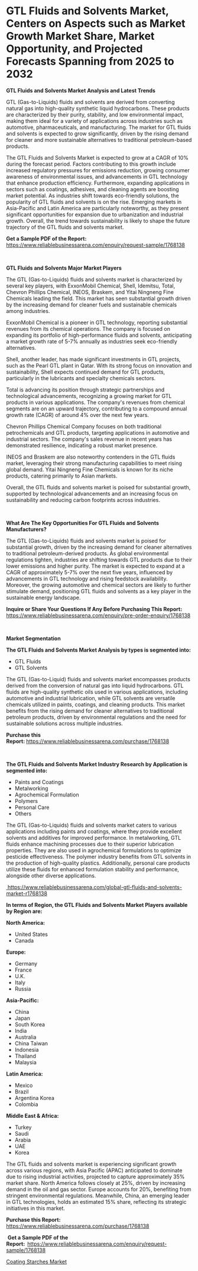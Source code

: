 <p><h1>GTL Fluids and Solvents Market, Centers on Aspects such as Market Growth Market Share, Market Opportunity, and Projected Forecasts Spanning from 2025 to 2032</h1></p><p><strong>GTL Fluids and Solvents Market Analysis and Latest Trends</strong></p>
<p><p>GTL (Gas-to-Liquids) fluids and solvents are derived from converting natural gas into high-quality synthetic liquid hydrocarbons. These products are characterized by their purity, stability, and low environmental impact, making them ideal for a variety of applications across industries such as automotive, pharmaceuticals, and manufacturing. The market for GTL fluids and solvents is expected to grow significantly, driven by the rising demand for cleaner and more sustainable alternatives to traditional petroleum-based products.</p><p>The GTL Fluids and Solvents Market is expected to grow at a CAGR of 10% during the forecast period. Factors contributing to this growth include increased regulatory pressures for emissions reduction, growing consumer awareness of environmental issues, and advancements in GTL technology that enhance production efficiency. Furthermore, expanding applications in sectors such as coatings, adhesives, and cleaning agents are boosting market potential. As industries shift towards eco-friendly solutions, the popularity of GTL fluids and solvents is on the rise. Emerging markets in Asia-Pacific and Latin America are particularly noteworthy, as they present significant opportunities for expansion due to urbanization and industrial growth. Overall, the trend towards sustainability is likely to shape the future trajectory of the GTL fluids and solvents market.</p></p>
<p><strong>Get a Sample PDF of the Report:&nbsp;</strong> <a href="https://www.reliablebusinessarena.com/enquiry/request-sample/1768138?utm_campaign=1420&utm_medium=2&utm_source=Github&utm_content=ia&utm_term=02022025&utm_id=gtl-fluids-and-solvents">https://www.reliablebusinessarena.com/enquiry/request-sample/1768138</a></p>
<p>&nbsp;</p>
<p><strong>GTL Fluids and Solvents Major Market Players</strong></p>
<p><p>The GTL (Gas-to-Liquids) fluids and solvents market is characterized by several key players, with ExxonMobil Chemical, Shell, Idemitsu, Total, Chevron Phillips Chemical, INEOS, Braskem, and Yitai Ningneng Fine Chemicals leading the field. This market has seen substantial growth driven by the increasing demand for cleaner fuels and sustainable chemicals among industries.</p><p>ExxonMobil Chemical is a pioneer in GTL technology, reporting substantial revenues from its chemical operations. The company is focused on expanding its portfolio of high-performance fluids and solvents, anticipating a market growth rate of 5-7% annually as industries seek eco-friendly alternatives.</p><p>Shell, another leader, has made significant investments in GTL projects, such as the Pearl GTL plant in Qatar. With its strong focus on innovation and sustainability, Shell expects continued demand for GTL products, particularly in the lubricants and specialty chemicals sectors.</p><p>Total is advancing its position through strategic partnerships and technological advancements, recognizing a growing market for GTL products in various applications. The company's revenues from chemical segments are on an upward trajectory, contributing to a compound annual growth rate (CAGR) of around 4% over the next few years.</p><p>Chevron Phillips Chemical Company focuses on both traditional petrochemicals and GTL products, targeting applications in automotive and industrial sectors. The company's sales revenue in recent years has demonstrated resilience, indicating a robust market presence.</p><p>INEOS and Braskem are also noteworthy contenders in the GTL fluids market, leveraging their strong manufacturing capabilities to meet rising global demand. Yitai Ningneng Fine Chemicals is known for its niche products, catering primarily to Asian markets.</p><p>Overall, the GTL fluids and solvents market is poised for substantial growth, supported by technological advancements and an increasing focus on sustainability and reducing carbon footprints across industries.</p></p>
<p>&nbsp;</p>
<p><strong>What Are The Key Opportunities For GTL Fluids and Solvents Manufacturers?</strong></p>
<p><p>The GTL (Gas-to-Liquids) fluids and solvents market is poised for substantial growth, driven by the increasing demand for cleaner alternatives to traditional petroleum-derived products. As global environmental regulations tighten, industries are shifting towards GTL products due to their lower emissions and higher purity. The market is expected to expand at a CAGR of approximately 5-7% over the next five years, influenced by advancements in GTL technology and rising feedstock availability. Moreover, the growing automotive and chemical sectors are likely to further stimulate demand, positioning GTL fluids and solvents as a key player in the sustainable energy landscape.</p></p>
<p><strong>Inquire or Share Your Questions If Any Before Purchasing This Report:</strong> <a href="https://www.reliablebusinessarena.com/enquiry/pre-order-enquiry/1768138?utm_campaign=1420&utm_medium=2&utm_source=Github&utm_content=ia&utm_term=02022025&utm_id=gtl-fluids-and-solvents">https://www.reliablebusinessarena.com/enquiry/pre-order-enquiry/1768138</a></p>
<p>&nbsp;</p>
<p><strong>Market Segmentation</strong></p>
<p><strong>The GTL Fluids and Solvents Market Analysis by types is segmented into:</strong></p>
<p><ul><li>GTL Fluids</li><li>GTL Solvents</li></ul></p>
<p><p>The GTL (Gas-to-Liquid) fluids and solvents market encompasses products derived from the conversion of natural gas into liquid hydrocarbons. GTL fluids are high-quality synthetic oils used in various applications, including automotive and industrial lubrication, while GTL solvents are versatile chemicals utilized in paints, coatings, and cleaning products. This market benefits from the rising demand for cleaner alternatives to traditional petroleum products, driven by environmental regulations and the need for sustainable solutions across multiple industries.</p></p>
<p><strong>Purchase this Report:&nbsp;</strong><a href="https://www.reliablebusinessarena.com/purchase/1768138?utm_campaign=1420&utm_medium=2&utm_source=Github&utm_content=ia&utm_term=02022025&utm_id=gtl-fluids-and-solvents">https://www.reliablebusinessarena.com/purchase/1768138</a></p>
<p>&nbsp;</p>
<p><strong>The GTL Fluids and Solvents Market Industry Research by Application is segmented into:</strong></p>
<p><ul><li>Paints and Coatings</li><li>Metalworking</li><li>Agrochemical Formulation</li><li>Polymers</li><li>Personal Care</li><li>Others</li></ul></p>
<p><p>The GTL (Gas-to-Liquids) fluids and solvents market caters to various applications including paints and coatings, where they provide excellent solvents and additives for improved performance. In metalworking, GTL fluids enhance machining processes due to their superior lubrication properties. They are also used in agrochemical formulations to optimize pesticide effectiveness. The polymer industry benefits from GTL solvents in the production of high-quality plastics. Additionally, personal care products utilize these fluids for enhanced formulation stability and performance, alongside other diverse applications.</p></p>
<p><a href="https://www.reliablebusinessarena.com/global-gtl-fluids-and-solvents-market-r1768138?utm_campaign=1420&utm_medium=2&utm_source=Github&utm_content=ia&utm_term=02022025&utm_id=gtl-fluids-and-solvents">&nbsp;https://www.reliablebusinessarena.com/global-gtl-fluids-and-solvents-market-r1768138</a></p>
<p><strong>In terms of Region, the GTL Fluids and Solvents Market Players available by Region are:</strong></p>
<p>
    <p> <strong> North America: </strong>
        <ul>
            <li>United States</li>
            <li>Canada</li>
        </ul>
        </p> 
    <p> <strong> Europe: </strong>
        <ul>
            <li>Germany</li>
            <li>France</li>
            <li>U.K.</li>
            <li>Italy</li>
            <li>Russia</li>
        </ul>
        </p> 
    <p> <strong> Asia-Pacific: </strong>
        <ul>
            <li>China</li>
            <li>Japan</li>
            <li>South Korea</li>
            <li>India</li>
            <li>Australia</li>
            <li>China Taiwan</li>
            <li>Indonesia</li>
            <li>Thailand</li>
            <li>Malaysia</li>
        </ul>
        </p> 
    <p> <strong> Latin America: </strong>
        <ul>
            <li>Mexico</li>
            <li>Brazil</li>
            <li>Argentina Korea</li>
            <li>Colombia</li>
        </ul>
        </p> 
    <p> <strong> Middle East & Africa: </strong>
        <ul>
            <li>Turkey</li>
            <li>Saudi</li>
            <li>Arabia</li>
            <li>UAE</li>
            <li>Korea</li>
        </ul>
    </p>
    </p>
<p><p>The GTL fluids and solvents market is experiencing significant growth across various regions, with Asia Pacific (APAC) anticipated to dominate due to rising industrial activities, projected to capture approximately 35% market share. North America follows closely at 25%, driven by increasing demand in the oil and gas sector. Europe accounts for 20%, benefiting from stringent environmental regulations. Meanwhile, China, an emerging leader in GTL technologies, holds an estimated 15% share, reflecting its strategic initiatives in this market.</p></p>
<p><strong>Purchase this Report: </strong><a href="https://www.reliablebusinessarena.com/purchase/1768138?utm_campaign=1420&utm_medium=2&utm_source=Github&utm_content=ia&utm_term=02022025&utm_id=gtl-fluids-and-solvents">https://www.reliablebusinessarena.com/purchase/1768138</a></p>
<p>&nbsp;<strong>Get a Sample PDF of the Report:&nbsp;&nbsp;</strong><a href="https://www.reliablebusinessarena.com/enquiry/request-sample/1768138?utm_campaign=1420&utm_medium=2&utm_source=Github&utm_content=ia&utm_term=02022025&utm_id=gtl-fluids-and-solvents">https://www.reliablebusinessarena.com/enquiry/request-sample/1768138</a></p>
<p><strong></strong></p>
<p><p><a href="https://github.com/mookiesville/Market-Research-Report-List-1/blob/main/coating-starches-market.md?utm_campaign=1420&utm_medium=2&utm_source=Github&utm_content=ia&utm_term=02022025&utm_id=gtl-fluids-and-solvents">Coating Starches Market</a></p></p>